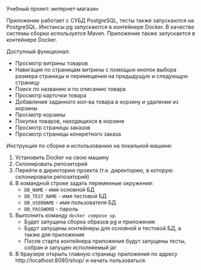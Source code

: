 Учебный проект: интернет-магазин

Приложение работает с СУБД PostgreSQL, тесты также запускаются на PostgreSQL.
Инстансы pg запускаются в контейнере Docker.
В качестве системы сборки используется Maven.
Приложение также запускается в контейнере Docker.

Доступный функционал:
* Просмотр витрины товаров
* Навигация по страницам витрины с помощью кнопок выбора размера страницы и перемещения на предыдущую и следующую страницу
* Поиск по названию и по описанию товара
* Просмотр карточки товара
* Добавление заданного кол-ва товара в корзину и удаление из корзины
* Просмотр корзины
* Покупка товаров, находящихся в корзине
* Просмотр страницы заказов
* Просмотр страницы конкретного заказа

Инструкция по сборке и использованию на локальной машине:
1. Установить Docker на свою машину
2. Склонировать репозиторий
3. Перейти в директорию проекта (т.е. директорию, в которую склонировали репозиторий)
4. В командной строке задать переменные окружения:
    * `DB_NAME` - имя основной БД
    * `DB_TEST_NAME` - имя тестовой БД
    * `DB_USERNAME` - имя пользователя БД
    * `DB_PASSWORD` - пароль
5. Выполнить команду `docker compose up`.
    * Будет запущена сборка образов pg и приложения
    * Будут запущены контейнеры для основной и тестовой БД, а также для приложения
    * После старта контейнера приложения будут запущены тесты, собран и запущен исполняемый jar
6. В браузере открыть главную страницу приложения по адресу http://localhost:8080/shop/ и начать пользоваться.